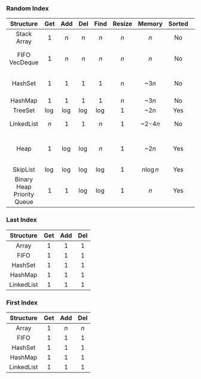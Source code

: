 ### Random Index

|           Structure           |  Get   |  Add   |  Del   |  Find  | Resize |  Memory   | Sorted | Unique  |                Info                |
| :---------------------------: | :----: | :----: | :----: | :----: | :----: | :-------: | :----: | :-----: | :--------------------------------: |
|        Stack<br>Array         |  $1$   |  $n$   |  $n$   |  $n$   |  $n$   |    $n$    |   No   |   No    |                                    |
|       FIFO<br>VecDeque        |   1    |  $n$   |  $n$   |  $n$   |  $n$   |    $n$    |   No   |   No    |         Double ended queue         |
|            HashSet            |  $1$   |  $1$   |  $1$   |  $1$   |  $n$   |   ~$3n$   |   No   | ==Yes== |      **Add** worstcase $\log$      |
|            HashMap            |  $1$   |  $1$   |  $1$   |  $1$   |  $n$   |   ~$3n$   |   No   |   Yes   |                                    |
|            TreeSet            | $\log$ | $\log$ | $\log$ | $\log$ |  $1$   |   ~$2n$   |  Yes   |   Yes   |                                    |
|          LinkedList           |  $n$   |  $1$   |  $1$   |  $n$   |  $1$   | ~$2$-$4n$ |   No   |   No    |        **Add/Del** via ptr         |
|             Heap              |  $1$   | $\log$ | $\log$ |  $n$   |  $1$   |   ~$2n$   |  Yes   |   No    | **Get** min/max<br>$>1$ nodes/vals |
|           SkipList            | $\log$ | $\log$ | $\log$ | $\log$ |  $1$   | $n\log n$ |  Yes   |   No    |                                    |
| Binary Heap<br>Priority Queue |  $1$   |  $1$   | $\log$ | $\log$ |  $1$   |    $n$    |  Yes   |   No    |          **Get** min/max           |
### Last Index
| Structure  | Get | Add | Del |
| :--------: | :-: | :-: | :-: |
|   Array    | $1$ | $1$ | $1$ |
|    FIFO    |  1  | $1$ | $1$ |
|  HashSet   | $1$ | $1$ | $1$ |
|  HashMap   | $1$ | $1$ | $1$ |
| LinkedList | $1$ | $1$ | $1$ |
### First Index
| Structure  | Get | Add | Del |
| :--------: | :-: | :-: | :-: |
|   Array    | $1$ | $n$ | $n$ |
|    FIFO    |  1  | $1$ | $1$ |
|  HashSet   | $1$ | $1$ | $1$ |
|  HashMap   | $1$ | $1$ | $1$ |
| LinkedList | $1$ | $1$ | $1$ |
